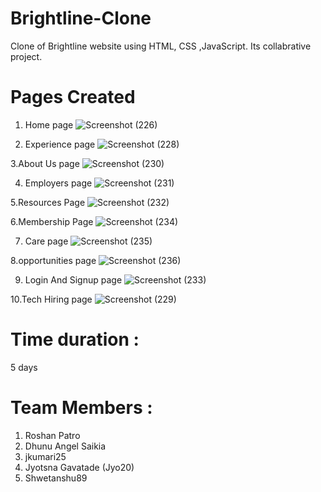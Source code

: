 # Brightline-Clone

Clone of Brightline website using HTML, CSS ,JavaScript.
Its collabrative project.

# Pages Created
1. Home page
![Screenshot (226)](https://user-images.githubusercontent.com/107462951/195985177-6a4ec91d-df2b-4c89-9e55-6216c829fc43.png)

2. Experience page
![Screenshot (228)](https://user-images.githubusercontent.com/107462951/195985311-50117a12-a96a-4721-a347-c5c7f4dae931.png)

3.About Us page
![Screenshot (230)](https://user-images.githubusercontent.com/107462951/195985416-98ef9d26-9482-4fb3-a387-a2fc1d23b3f5.png)

4. Employers page
![Screenshot (231)](https://user-images.githubusercontent.com/107462951/195985472-7422a90c-62b4-48d7-a480-63b00047b42a.png)

5.Resources Page
![Screenshot (232)](https://user-images.githubusercontent.com/107462951/195985526-bf381c1a-666a-435c-a0c4-79ce68c91491.png)

6.Membership Page
![Screenshot (234)](https://user-images.githubusercontent.com/107462951/195985605-6cbb6a1a-3d8a-4ac0-9de4-7dd2bcc08216.png)

7. Care page
![Screenshot (235)](https://user-images.githubusercontent.com/107462951/195985624-dd548197-49e5-4be5-ad7b-30128ad86ef1.png)

8.opportunities page
![Screenshot (236)](https://user-images.githubusercontent.com/107462951/195985652-fc1f3f58-bcf6-4380-a8f2-c79aea450e3f.png)

9. Login And Signup page
![Screenshot (233)](https://user-images.githubusercontent.com/107462951/195985556-6a0b46fa-0459-4070-a100-974f87724795.png)

10.Tech Hiring page
![Screenshot (229)](https://user-images.githubusercontent.com/107462951/195985319-24a22cfa-ee36-4057-b4ef-fa6b0655d899.png)

# Time duration :
5 days

# Team Members :
1. Roshan Patro
2. Dhunu Angel Saikia
3. jkumari25
4. Jyotsna Gavatade (Jyo20)
5. Shwetanshu89
